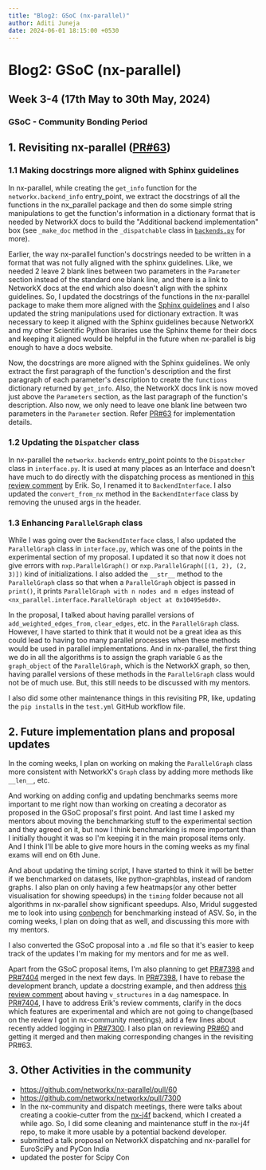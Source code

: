 ```yaml
---
title: "Blog2: GSoC (nx-parallel)"
author: Aditi Juneja
date: 2024-06-01 18:15:00 +0530
---
```


# Blog2: GSoC (nx-parallel)

## Week 3-4 (17th May to 30th May, 2024)

### GSoC - Community Bonding Period

## 1. Revisiting nx-parallel ([PR#63](https://github.com/networkx/nx-parallel/pull/63))

### 1.1 Making docstrings more aligned with Sphinx guidelines

In nx-parallel, while creating the `get_info` function for the `networkx.backend_info` entry_point, we extract the docstrings of all the functions in the nx_parallel package and then do some simple string manipulations to get the function's information in a dictionary format that is needed by NetworkX docs to build the "Additional backend implementation" box (see `_make_doc` method in the `_dispatchable` class in [`backends.py`](https://github.com/networkx/networkx/blob/main/networkx/utils/backends.py) for more).

Earlier, the way nx-parallel function's docstrings needed to be written in a format that was not fully aligned with the sphinx guidelines. Like, we needed 2 leave 2 blank lines between two parameters in the `Parameter` section instead of the standard one blank line, and there is a link to NetworkX docs at the end which also doesn't align with the sphinx guidelines. So, I updated the docstrings of the functions in the nx-parallel package to make them more aligned with the [Sphinx guidelines](https://the-ultimate-sphinx-tutorial.readthedocs.io/en/latest/_guide/_styleguides/docstrings-guidelines.html) and I also updated the string manipulations used for dictionary extraction. It was necessary to keep it aligned with the Sphinx guidelines because NetworkX and my other Scientific Python libraries use the Sphinx theme for their docs and keeping it aligned would be helpful in the future when nx-parallel is big enough to have a docs website.

Now, the docstrings are more aligned with the Sphinx guidelines. We only extract the first paragraph of the function's description and the first paragraph of each parameter's description to create the `functions` dictionary returned by `get_info`. Also, the NetworkX docs link is now moved just above the `Parameters` section, as the last paragraph of the function's description. Also now, we only need to leave one blank line between two parameters in the `Parameter` section. Refer [PR#63](https://github.com/networkx/nx-parallel/pull/63) for implementation details.

### 1.2 Updating the `Dispatcher` class

In nx-parallel the `networkx.backends` entry_point points to the `Dispatcher` class in `interface.py`. It is used at many places as an Interface and doesn't have much to do directly with the dispatching process as mentioned in [this review comment](https://github.com/networkx/networkx/pull/7404#discussion_r1610816636) by Erik. So, I renamed it to `BackendInterface`. I also updated the `convert_from_nx` method in the `BackendInterface` class by removing the unused args in the header.

### 1.3 Enhancing `ParallelGraph` class

While I was going over the `BackendInterface` class, I also updated the `ParallelGraph` class in `interface.py`, which was one of the points in the experimental section of my proposal. I updated it so that now it does not give errors with `nxp.ParallelGraph()` or `nxp.ParallelGraph([(1, 2), (2, 3)])` kind of initializations. I also added the `__str__` method to the `ParallelGraph` class so that when a `ParallelGraph` object is passed in `print()`, it prints `ParallelGraph with n nodes and m edges` instead of `<nx_parallel.interface.ParallelGraph object at 0x10495e6d0>`.

In the proposal, I talked about having parallel versions of `add_weighted_edges_from`, `clear_edges`, etc. in the `ParallelGraph` class. However, I have started to think that it would not be a great idea as this could lead to having too many parallel processes when these methods would be used in parallel implementations. And in nx-parallel, the first thing we do in all the algorithms is to assign the graph variable `G` as the `graph_object` of the `ParallelGraph`, which is the NetworkX graph, so then, having parallel versions of these methods in the `ParallelGraph` class would not be of much use. But, this still needs to be discussed with my mentors.

I also did some other maintenance things in this revisiting PR, like, updating the `pip install`s in the `test.yml` GitHub workflow file.

## 2. Future implementation plans and proposal updates

In the coming weeks, I plan on working on making the `ParallelGraph` class more consistent with NetworkX's `Graph` class by adding more methods like `__len__`, etc.

And working on adding config and updating benchmarks seems more important to me right now than working on creating a decorator as proposed in the GSoC proposal's first point. And last time I asked my mentors about moving the benchmarking stuff to the experimental section and they agreed on it, but now I think benchmarking is more important than I initially thought it was so I'm keeping it in the main proposal items only. And I think I'll be able to give more hours in the coming weeks as my final exams will end on 6th June.

And about updating the timing script, I have started to think it will be better if we benchmarked on datasets, like python-graphblas, instead of random graphs. I also plan on only having a few heatmaps(or any other better visualisation for showing speedups) in the `timing` folder because not all algorithms in nx-parallel show significant speedups. Also, Mridul suggested me to look into using [conbench](https://conbench.github.io/conbench/) for benchmarking instead of ASV. So, in the coming weeks, I plan on doing that as well, and discussing this more with my mentors.

I also converted the GSoC proposal into a `.md` file so that it's easier to keep track of the updates I'm making for my mentors and for me as well.

Apart from the GSoC proposal items, I'm also planning to get [PR#7398](https://github.com/networkx/networkx/pull/7398) and [PR#7404](https://github.com/networkx/networkx/pull/7404) merged in the next few days. In [PR#7398](https://github.com/networkx/networkx/pull/7398), I have to rebase the development branch, update a docstring example, and then address [this review comment](https://github.com/networkx/networkx/pull/7398#pullrequestreview-2069173536) about having `v_structures` in a `dag` namespace. In [PR#7404](https://github.com/networkx/networkx/pull/7404), I have to address Erik's review comments, clarify in the docs which features are experimental and which are not going to change(based on the review I got in nx-community meetings), add a few lines about recently added logging in [PR#7300](https://github.com/networkx/networkx/pull/7300). I also plan on reviewing [PR#60](https://github.com/networkx/nx-parallel/pull/60) and getting it merged and then making corresponding changes in the revisiting PR#63.

## 3. Other Activities in the community

- https://github.com/networkx/nx-parallel/pull/60
- https://github.com/networkx/networkx/pull/7300
- In the nx-community and dispatch meetings, there were talks about creating a cookie-cutter from the [nx-j4f](https://github.com/Schefflera-Arboricola/nx-j4f) backend, which I created a while ago. So, I did some cleaning and maintenance stuff in the nx-j4f repo, to make it more usable by a potential backend developer.
- submitted a talk proposal on NetworkX dispatching and nx-parallel for EuroSciPy and PyCon India
- updated the poster for Scipy Con
